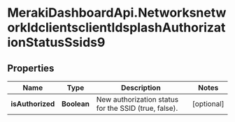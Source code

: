 # MerakiDashboardApi.NetworksnetworkIdclientsclientIdsplashAuthorizationStatusSsids9

## Properties
Name | Type | Description | Notes
------------ | ------------- | ------------- | -------------
**isAuthorized** | **Boolean** | New authorization status for the SSID (true, false). | [optional] 
